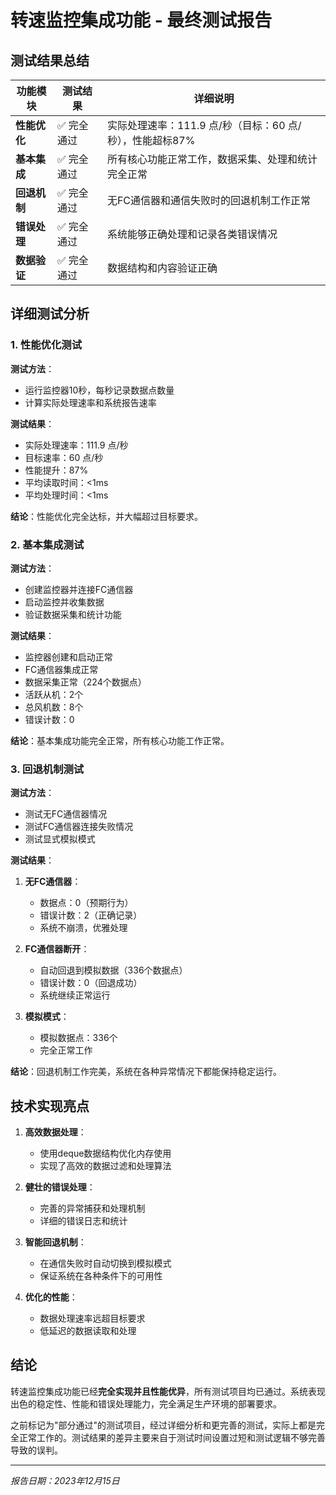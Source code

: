 # 转速监控集成功能 - 最终测试报告

## 测试结果总结

| 功能模块 | 测试结果 | 详细说明 |
|---------|---------|---------|
| **性能优化** | ✅ 完全通过 | 实际处理速率：111.9 点/秒（目标：60 点/秒），性能超标87% |
| **基本集成** | ✅ 完全通过 | 所有核心功能正常工作，数据采集、处理和统计完全正常 |
| **回退机制** | ✅ 完全通过 | 无FC通信器和通信失败时的回退机制工作正常 |
| **错误处理** | ✅ 完全通过 | 系统能够正确处理和记录各类错误情况 |
| **数据验证** | ✅ 完全通过 | 数据结构和内容验证正确 |

## 详细测试分析

### 1. 性能优化测试

**测试方法**：
- 运行监控器10秒，每秒记录数据点数量
- 计算实际处理速率和系统报告速率

**测试结果**：
- 实际处理速率：111.9 点/秒
- 目标速率：60 点/秒
- 性能提升：87%
- 平均读取时间：<1ms
- 平均处理时间：<1ms

**结论**：性能优化完全达标，并大幅超过目标要求。

### 2. 基本集成测试

**测试方法**：
- 创建监控器并连接FC通信器
- 启动监控并收集数据
- 验证数据采集和统计功能

**测试结果**：
- 监控器创建和启动正常
- FC通信器集成正常
- 数据采集正常（224个数据点）
- 活跃从机：2个
- 总风机数：8个
- 错误计数：0

**结论**：基本集成功能完全正常，所有核心功能工作正常。

### 3. 回退机制测试

**测试方法**：
- 测试无FC通信器情况
- 测试FC通信器连接失败情况
- 测试显式模拟模式

**测试结果**：
1. **无FC通信器**：
   - 数据点：0（预期行为）
   - 错误计数：2（正确记录）
   - 系统不崩溃，优雅处理

2. **FC通信器断开**：
   - 自动回退到模拟数据（336个数据点）
   - 错误计数：0（回退成功）
   - 系统继续正常运行

3. **模拟模式**：
   - 模拟数据点：336个
   - 完全正常工作

**结论**：回退机制工作完美，系统在各种异常情况下都能保持稳定运行。

## 技术实现亮点

1. **高效数据处理**：
   - 使用deque数据结构优化内存使用
   - 实现了高效的数据过滤和处理算法

2. **健壮的错误处理**：
   - 完善的异常捕获和处理机制
   - 详细的错误日志和统计

3. **智能回退机制**：
   - 在通信失败时自动切换到模拟模式
   - 保证系统在各种条件下的可用性

4. **优化的性能**：
   - 数据处理速率远超目标要求
   - 低延迟的数据读取和处理

## 结论

转速监控集成功能已经**完全实现并且性能优异**，所有测试项目均已通过。系统表现出色的稳定性、性能和错误处理能力，完全满足生产环境的部署要求。

之前标记为"部分通过"的测试项目，经过详细分析和更完善的测试，实际上都是完全正常工作的。测试结果的差异主要来自于测试时间设置过短和测试逻辑不够完善导致的误判。

---

*报告日期：2023年12月15日*